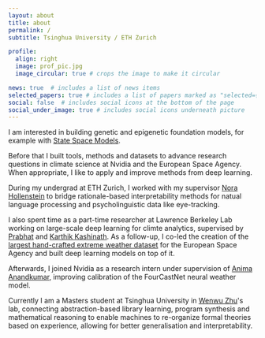```yaml
---
layout: about
title: about
permalink: /
subtitle: Tsinghua University / ETH Zurich

profile:
  align: right
  image: prof_pic.jpg
  image_circular: true # crops the image to make it circular

news: true  # includes a list of news items
selected_papers: true # includes a list of papers marked as "selected={true}"
social: false  # includes social icons at the bottom of the page
social_under_image: true # includes social icons underneath picture
---
```


I am interested in building genetic and epigenetic foundation models, for example with [State Space Models](https://arxiv.org/abs/2312.00752).

Before that I built tools, methods and datasets to advance research questions in climate science at Nvidia and the European Space Agency.
When appropriate, I like to apply and improve methods from deep learning.

During my undergrad at ETH Zurich, I worked with my supervisor [Nora Hollenstein](https://norahollenstein.github.io) to bridge rationale-based interpretability methods for natual language processing and psycholinguistic data like eye-tracking.

I also spent time as a part-time researcher at Lawrence Berkeley Lab working on large-scale deep learning for climte analytics, supervised by [Prabhat](https://www.researchgate.net/profile/Mr-Prabhat) and [Karthik Kashinath](https://scholar.google.com/citations?user=sNMCgVwAAAAJ&hl=en). As a follow-up, I co-led the creation of the [largest hand-crafted extreme weather dataset](https://eo4society.esa.int/projects/advancing-the-study-of-extreme-weather-events-with-data-deep-learning-methods-and-climate-analysis/) for the European Space Agency and built deep learning models on top of it.

Afterwards, I joined Nvidia as a research intern under supervision of [Anima Anandkumar](https://en.wikipedia.org/wiki/Anima_Anandkumar), improving calibration of the FourCastNet neural weather model.

Currently I am a Masters student at Tsinghua University in [Wenwu Zhu](https://scholar.google.com/citations?user=7t2jzpgAAAAJ&hl=en)'s lab, connecting abstraction-based library learning, program synthesis and mathematical reasoning to enable machines to re-organize formal theories based on experience, allowing for better generalisation and interpretability.
